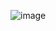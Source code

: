 ![image](https://github.com/Octawel/JAVA-2024/assets/95048266/2fe2faed-75e4-49b6-bb1f-6b8959286fde)
